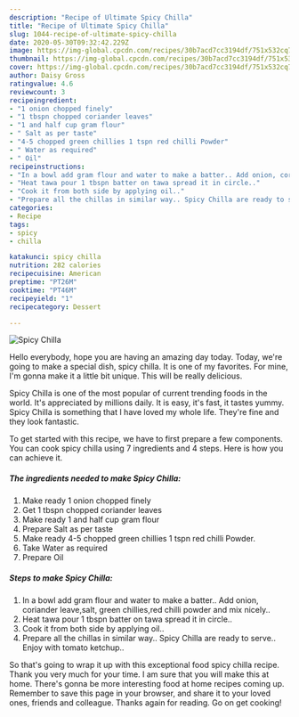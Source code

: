 ```yaml
---
description: "Recipe of Ultimate Spicy Chilla"
title: "Recipe of Ultimate Spicy Chilla"
slug: 1044-recipe-of-ultimate-spicy-chilla
date: 2020-05-30T09:32:42.229Z
image: https://img-global.cpcdn.com/recipes/30b7acd7cc3194df/751x532cq70/spicy-chilla-recipe-main-photo.jpg
thumbnail: https://img-global.cpcdn.com/recipes/30b7acd7cc3194df/751x532cq70/spicy-chilla-recipe-main-photo.jpg
cover: https://img-global.cpcdn.com/recipes/30b7acd7cc3194df/751x532cq70/spicy-chilla-recipe-main-photo.jpg
author: Daisy Gross
ratingvalue: 4.6
reviewcount: 3
recipeingredient:
- "1 onion chopped finely"
- "1 tbspn chopped coriander leaves"
- "1 and half cup gram flour"
- " Salt as per taste"
- "4-5 chopped green chillies 1 tspn red chilli Powder"
- " Water as required"
- " Oil"
recipeinstructions:
- "In a bowl add gram flour and water to make a batter.. Add onion, coriander leave,salt, green chillies,red chilli powder and mix nicely.."
- "Heat tawa pour 1 tbspn batter on tawa spread it in circle.."
- "Cook it from both side by applying oil.."
- "Prepare all the chillas in similar way.. Spicy Chilla are ready to serve.. Enjoy with tomato ketchup.."
categories:
- Recipe
tags:
- spicy
- chilla

katakunci: spicy chilla 
nutrition: 282 calories
recipecuisine: American
preptime: "PT26M"
cooktime: "PT46M"
recipeyield: "1"
recipecategory: Dessert

---
```



![Spicy Chilla](https://img-global.cpcdn.com/recipes/30b7acd7cc3194df/751x532cq70/spicy-chilla-recipe-main-photo.jpg)

Hello everybody, hope you are having an amazing day today. Today, we're going to make a special dish, spicy chilla. It is one of my favorites. For mine, I'm gonna make it a little bit unique. This will be really delicious.

Spicy Chilla is one of the most popular of current trending foods in the world. It's appreciated by millions daily. It is easy, it's fast, it tastes yummy. Spicy Chilla is something that I have loved my whole life. They're fine and they look fantastic.




To get started with this recipe, we have to first prepare a few components. You can cook spicy chilla using 7 ingredients and 4 steps. Here is how you can achieve it.

<!--inarticleads1-->

##### The ingredients needed to make Spicy Chilla:

1. Make ready 1 onion chopped finely
1. Get 1 tbspn chopped coriander leaves
1. Make ready 1 and half cup gram flour
1. Prepare  Salt as per taste
1. Make ready 4-5 chopped green chillies 1 tspn red chilli Powder.
1. Take  Water as required
1. Prepare  Oil




<!--inarticleads2-->

##### Steps to make Spicy Chilla:

1. In a bowl add gram flour and water to make a batter.. Add onion, coriander leave,salt, green chillies,red chilli powder and mix nicely..
1. Heat tawa pour 1 tbspn batter on tawa spread it in circle..
1. Cook it from both side by applying oil..
1. Prepare all the chillas in similar way.. Spicy Chilla are ready to serve.. Enjoy with tomato ketchup..




So that's going to wrap it up with this exceptional food spicy chilla recipe. Thank you very much for your time. I am sure that you will make this at home. There's gonna be more interesting food at home recipes coming up. Remember to save this page in your browser, and share it to your loved ones, friends and colleague. Thanks again for reading. Go on get cooking!
